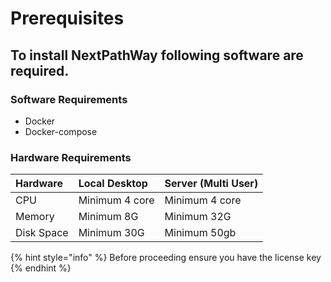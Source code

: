 # Prerequisites

## To install NextPathWay following software are required.

### Software Requirements

* Docker
* Docker-compose

### Hardware Requirements

| **Hardware** | **Local Desktop** | **Server \(Multi User\)**  |
| :--- | :--- | :--- |
| CPU | Minimum 4 core | Minimum 4 core |
| Memory | Minimum 8G | Minimum 32G |
| Disk Space | Minimum 30G | Minimum 50gb |

{% hint style="info" %}
Before proceeding ensure you have the license key
{% endhint %}




